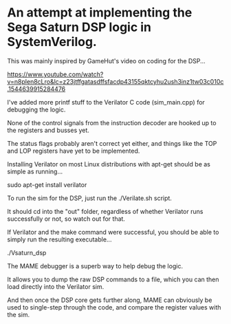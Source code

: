 # An attempt at implementing the Sega Saturn DSP logic in SystemVerilog.

This was mainly inspired by GameHut's video on coding for the DSP...

https://www.youtube.com/watch?v=n8plen8cLro&lc=z23jtffgatasdffsfacdp43155qktcyhu2ush3inz1tw03c010c.1544639915284476

I've added more printf stuff to the Verilator C code (sim_main.cpp) for debugging the logic.

None of the control signals from the instruction decoder are hooked up to the registers and busses yet.

The status flags probably aren't correct yet either, and things like the TOP and LOP registers have yet to be implemented.

Installing Verilator on most Linux distributions with apt-get should be as simple as running...

sudo apt-get install verilator

To run the sim for the DSP, just run the ./Verilate.sh script.

It should cd into the "out" folder, regardless of whether Verilator runs successfully or not, so watch out for that.

If Verilator and the make command were successful, you should be able to simply run the resulting executable...

./Vsaturn_dsp


The MAME debugger is a superb way to help debug the logic.

It allows you to dump the raw DSP commands to a file, which you can then load directly into the Verilator sim.

And then once the DSP core gets further along, MAME can obviously be used to single-step through the code, and compare the register values with the sim.
